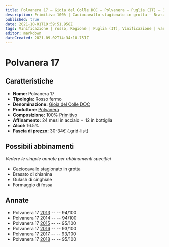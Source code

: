 ```yaml
---
title: Polvanera 17 – Gioia del Colle DOC – Polvanera – Puglia (IT) – 30-34€ – 5★
description: Primitivo 100% | Caciocavallo stagionato in grotta – Brasato di chianina – Gulash di cinghiale – Alimento | formaggi, 
published: true
date: 2021-10-01T19:59:51.958Z
tags: Vinificazione | rosso, Regione | Puglia (IT), Vinificazione | varietale, Valutazioni | 5 stelle, primitivo, Alimento | formaggi,  brasato di chianina, Gulash di cinghiale, Formaggio di fossa, Prezzi | 30-34€
editor: markdown
dateCreated: 2021-09-02T14:34:18.751Z
---
```


# Polvanera 17

## Caratteristiche
- **Nome:** Polvanera 17
- **Tipologia:** Rosso fermo
- **Denominazione:** [Gioia del Colle DOC](/denominazioni/Italia/Puglia/DOC/Gioia-del-Colle)
- **Produttore:** [Polvanera](/produttori/Italia/Puglia/Polvanera) 
- **Composizione:** 100% [Primitivo](/vitigni/Italia/bacca-nera/primitivo)
- **Affinamento:** 24 mesi in acciaio + 12 in bottiglia
- **Alcol:** 16.5%
- **Fascia di prezzo:** 30-34€
{.grid-list}



## Possibili abbinamenti
*Vedere le singole annate per abbinamenti specifici*

- Caciocavallo stagionato in grotta 
- Brasato di chianina 
- Gulash di cinghiale 
- Formaggio di fossa

## Annate

- Polvanera 17 [2013](vini/Italia/Puglia/Polvanera/Polvanera-17/2013) -- <span class="star-5"></span> -- 94/100
- Polvanera 17 [2014](vini/Italia/Puglia/Polvanera/Polvanera-17/2014) -- <span class="star-5"></span> -- 94/100
- Polvanera 17 [2015](vini/Italia/Puglia/Polvanera/Polvanera-17/2015) -- <span class="star-5"></span> -- 95/100
- Polvanera 17 [2016](vini/Italia/Puglia/Polvanera/Polvanera-17/2016) -- <span class="star-5"></span> -- 93/100
- Polvanera 17 [2017](vini/Italia/Puglia/Polvanera/Polvanera-17/2017) -- <span class="star-5"></span> -- 93/100
- Polvanera 17 [2018](vini/Italia/Puglia/Polvanera/Polvanera-17/2018) -- <span class="star-5"></span> -- 95/100
